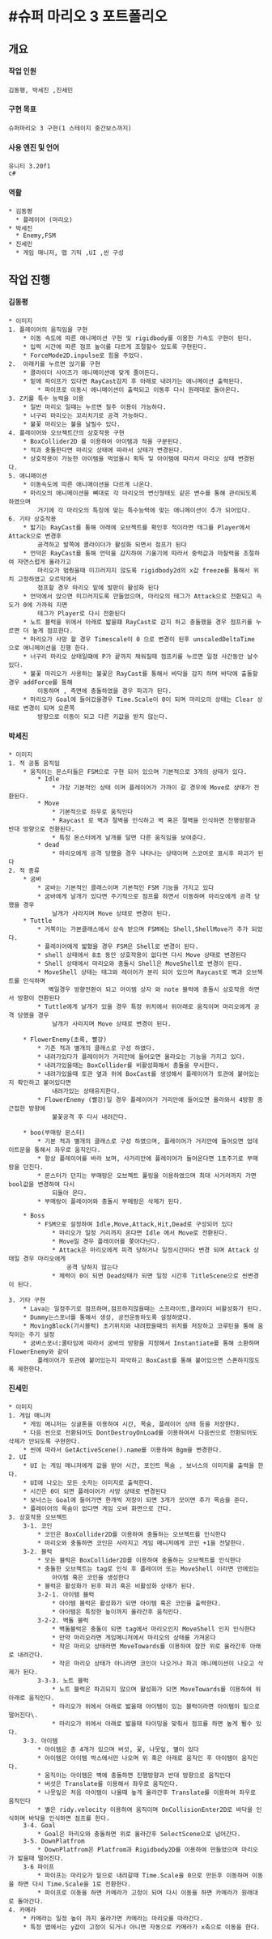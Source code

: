 #슈퍼 마리오 3 포트폴리오
=================================
## 개요

#### 작업 인원
    김동평, 박세진 ,진세민

#### 구현 목표
    슈퍼마리오 3 구현(1 스테이지 중간보스까지)

#### 사용 엔진 및 언어
    유니티 3.20f1
    c# 

#### 역활
    * 김동평
      * 플레이어 (마리오)
    * 박세진
      * Enemy,FSM
    * 진세민
      * 게임 매니저, 맵 기믹 ,UI ,씬 구성


## 작업 진행

 #### 김동평
    
    * 이미지
    1. 플레이어의 움직임을 구현
        * 이동 속도에 따른 애니메이션 구현 및 rigidbody를 이용한 가속도 구현이 된다.
        * 입력 시간에 따른 점프 높이를 다르게 조절할수 있도록 구현된다.
        * ForceMode2D.inpulse로 힘을 주었다.
    2.  아래키를 누르면 앉기를 구현
        * 콜라이더 사이즈가 애니메이션에 맞게 줄어든다.
        * 밑에 파이프가 있다면 RayCast감지 후 아래로 내려가는 애니메이션 출력된다.
            * 파이프로 이동시 애니매이션이 출력되고 이동후 다시 원래대로 돌아온다.
    3. Z키를 특수 능력을 이용
        * 일반 마리오 일때는 누르면 질주 이용이 가능하다.
        * 너구리 마리오는 꼬리치기로 공격 가능하다.
        * 불꽃 마리오는 불을 날릴수 있다.
    4. 플레이어와 오브젝트간의 상호작용 구현
        * BoxCollider2D 를 이용하여 아이템과 적을 구분된다.
        * 적과 충돌한다면 마리오 상태에 따라서 상태가 변경된다.
        * 상호작용이 가능한 아이템을 먹었을시 획득 및 아이템에 따라서 마리오 상태 변경된다.
    5. 애니매이션 
        * 이동속도에 따른 애니매이션을 다르게 나온다.
        * 마리오의 애니메이션을 뼈대로 각 마리오의 변신형태도 같은 변수를 통해 관리되도록 하였으며
            거기에 각 마리오의 특징에 맞는 특수능력에 맞는 애니메이션이 추가 되어있다.
    6. 기타 상호작용
        * 밟기는 RayCast를 통해 아래에 오브젝트를 확인후 적이라면 테그를 Player에서 Attack으로 변경후 
            공격하고 발쪽에 콜라이더가 활성화 되면서 점프가 된다
        * 언덕은 RayCast를 통해 언덕을 감지하여 기울기에 따라서 중력값과 마찰력을 조절하여 자연스럽게 올라가고
            마리오가 멈췄을때 미끄러지지 않도록 rigidbody2d의 x값 freeze를 통해서 위치 고정하였고 오르막에서 
            점프할 경우 마리오 밑에 발판이 활성화 된다
        * 언덕에서 앉으면 미끄러지도록 만들었으며, 마리오의 테그가 Attack으로 전환되고 속도가 0에 가까워 지면  
            테그가 Player로 다시 전환된다
        * 노트 블럭을 위에서 아래로 밟을떄 RayCast로 감지 하고 충돌했을 경우 점프키를 누르면 더 높게 점프한다.
        * 마리오가 사망 할 경우 Timescale이 0 으로 변경이 된후 unscaledDeltaTime 으로 애니메이션을 진행 한다.
        * 너구리 마리오 상태일떄에 P가 끝까지 채워질때 점프키를 누르면 일정 사간동안 날수 있다.
        * 불꽃 마리오가 사용하는 불꽃은 RayCast를 통해서 바닥을 감지 하며 바닥에 출돌할 경우 addForce를 통해 
            이동하며 , 측면에 충돌하였을 경우 파괴가 된다.
        * 마리오가 Goal에 들어갔을경우 Time.Scale이 0이 되며 마리오의 상태는 Clear 상태로 변경이 되며 오른쪽 
            방향으로 이동이 되고 다른 키값을 받지 않는다.

#### 박세진
    * 이미지
    1. 적 공통 움직임
        * 움직이는 몬스터들은 FSM으로 구현 되어 있으며 기본적으로 3개의 상태가 있다.
            * Idle
                * 가장 기본적인 상태 이며 플레이어가 가까이 갈 경우에 Move로 상태가 전환된다.
            * Move
                * 기본적으로 좌우로 움직인다
                * Raycast 로 벽과 절벽을 인식하고 벽 혹은 절벽을 인식하면 잔행방향과 반대 방향으로 전환된다.
                * 특정 몬스터에게 날개를 달면 다른 움직임을 보여준다.
            * dead
                * 마리오에게 공격 당했을 경우 나타나는 상태이며 스코어로 표시후 파괴가 된다
    2. 적 종류
        * 굼바
            * 굼바는 기본적인 클래스이며 기본적인 FSM 기능을 가지고 있다
            * 굼바에게 날개가 있다면 주기적으로 점프를 하면서 이동하며 마리오에게 공격 당했을 경우
                날개가 사라지며 Move 상태로 변경이 된다.
        * Tuttle 
            * 거북이는 가본클래스에서 상속 받으며 FSM에는 Shell,ShellMove가 추가 되었다.
            * 플레이어에게 밟혔을 경우 FSM은 Shell로 변경이 된다.
            * shell 상태에서 8초 동안 상호작용이 없다면 다시 Move 상태로 변경된다
            * Shell 상태에서 마리오와 충돌시 Shell은 MoveShell로 변경이 된다.
            * MoveShell 상태는 태그와 레이어가 분리 되어 있으며 Raycast로 벽과 오브젝트를 인식하며
               벽일경우 방향전환이 되고 아이템 상자 와 note 블럭에 충돌시 상호작용 하면서 방향이 전환된다
            * Tuttle에게 날개가 있을 경우 특정 위치에서 위아래로 움직이며 마리오에게 공격 당했을 경우
                날개가 사라지며 Move 상태로 변경이 된다.

        * FlowerEnemy(초록, 빨강)
            * 기존 적과 별개의 클래스로 구성 하였다.
            * 내려가있다가 플레이어가 거리안에 들어오면 올라오는 기능을 가지고 있다.
            * 내려가있을때는 BoxCollider를 비활성화해서 충돌을 무시한다.
            * 내려가있을때 토관 옆과 위에 BoxCast를 생성해서 플레이어가 토관에 붙어있는지 확인하고 붙어있다면 
                내려가있는 상태유지한다.
            * FlowerEnemy (빨강)일 경우 플레이어가 거리안에 들어오면 올라와서 4방향 중 근접한 방향에 
                불꽃공격 후 다시 내려간다.

        * boo(부매랑 몬스터)
            * 기본 적과 별개의 클래스로 구성 하였으며, 플레이어가 거리안에 들어오면 업데이트문을 통해서 좌우로 움직인다.
            * 항상 플레이어를 바라 보며, 사거리안에 플레이어가 들어온다면 1초주기로 부매랑을 던진다.
            * 몬스터가 던지는 부매랑은 오브젝트 풀링을 이용하였으며 최대 사거러까지 가면 bool값을 변경하여 다시
                되돌아 온다.
            * 부매랑이 플레이어와 충돌시 부메랑은 삭제가 된다.

        * Boss
            * FSM으로 설정하여 Idle,Move,Attack,Hit,Dead로 구성되어 있다
                * 마리오가 일정 거리까지 온다면 Idle 에서 Move로 전환된다.
                * Move일 경우 플레이어를 쫒아다닌다.
                * Attack은 마리오에게 피격 당하거나 일정시간마다 변경 되며 Attack 상태일 경우 마리오에게
                    공격 당하지 않는다
                * 체력이 0이 되면 Dead상태가 되면 일정 시간후 TitleScene으로 씬변경이 된다.
        
    3. 기타 구현
        * Lava는 일정주기로 점프하며,점프하지않을때는 스프라이트,콜라이더 비활성화가 된다.
        * Dummy는스포너를 통해서 생성, 공전운동하도록 설정하였다.
        * MovingBlock(가시블럭) 초기위치와 내려왔을때의 위치를 저장하고 코루틴을 통해 움직이는 주기 설정
        * 굼바스포너:쿨타임에 따라서 굼바의 방향을 지정해서 Instantiate를 통해 소환하며 FlowerEnemy와 같이 
            플레이어가 토관에 붙어있는지 파악하고 BoxCast를 통해 붙어있으면 스폰하지않도록 제한한다.


#### 진세민
    * 이미지
    1. 게임 매니저
        * 게임 메니저는 싱글톤을 이용하여 시간, 목숨, 플레이어 상태 등을 저장한다.
        * 다음 씬으로 전환되어도 DontDestroyOnLoad를 이용하여서 다음씬으로 전환되어도 삭제가 안되도록 구현한다.
        * 씬에 따라서 GetActiveScene().name를 이용하여 Bgm을 변경한다.
    2. UI
        * UI 는 게임 매니저에게 값을 받아 시간, 포인트 목숨 , 보너스의 이미지를 출력을 한다.
        * UI에 나오는 모든 숫자는 이미지로 출력한다.
        * 시간은 0이 되면 플레이어가 사망 상태로 변경된다
        * 보너스는 Goal에 들어가면 한개씩 저장이 되면 3개가 모이면 추가 목슴을 준다.
        * 플레이어의 목숨이 없다면 게임 오버 화면으로 간다.
    3. 상호작용 오브젝트
        3-1. 코인
            * 코인은 BoxCollider2D를 이용하여 충돌하는 오브젝트를 인식한다
            * 마리오와 충돌하면 코인은 사라지고 게임 메니저에게 코인 +1을 전달한다.
        3-2. 블럭
            * 모든 블럭은 BoxCollider2D를 이용하여 충돌하는 오브젝트를 인식한다
            * 충돌한 오브젝트는 tag로 인식 후 플레이어 또는 MoveShell 이라면 안에있는 
                아이템 혹은 코인을 생성한다
            * 블럭은 활성화가 된후 파괴 혹은 비활성화 상태가 된다.
            3-2-1. 아이템 블럭
                * 아이템 블럭은 활성화가 되면 아이템 혹은 코인을 출력한다.
                * 아이템은 특정한 높이까지 올라간후 움직인다.
            3-2-2. 벽돌 블럭
                * 벽돌블럭은 충돌이 되면 tag에서 마리오인지 MoveShell 인지 인식한다
                * 만약 마리오라면 게임메니저에서 마리오의 상태를 가져온다
                * 작은 마리오 상태라면 MoveTowards를 이용하여 잠깐 위로 올라간후 아래로 내려간다.
                * 작은 마리오 상태가 아니라면 코인이 나오거나 파괴 애니메이션이 나오고 삭제가 된다.
            3-3-3. 노트 블럭
                * 노트 블럭은 파괴되지 않으며 활성화가 되면 MoveTowards를 이용하여 위 아래로 움직인다.
                * 마리오가 위에서 아래로 밟을때 아이템이 있는 블럭이라면 아이템이 밑으로 떨어진다\.
                * 마리오가 위에서 아래로 밟을때 타이밍을 맞춰서 점프를 하면 높게 뛸수 있다.
        3-3. 아이템
            * 아이템은 총 4개가 있으며 버섯, 꽃, 나뭇잎, 별이 있다
            * 아이템은 아이템 박스에서만 나오며 위 혹은 아래로 움직인 후 아이템이 움직인다.
            * 움직이는 아이템은 벽에 충돌하면 진행방향과 반대 방향으로 움직인다
            * 버섯은 Translate를 이용해서 좌우로 움직인다.
            * 나뭇잎은 처음 아이템이 나올때 높게 올라간후 Translate를 이용하여 좌우로 움직인다
            * 별은 ridy.velocity 이용하여 움직이며 OnCollisionEnter2D로 바닥을 인식하며 바닥을 인식하면 점프를 한다.
        3-4. Goal
            * Goal은 마리오와 충돌하면 위로 올라간후 SelectScene으로 넘어간다.
        3-5. DownPlatfrom
            * DownPlatfrom은 Platfrom과 Rigidbody2D를 이용하여 만들었으며 마리오가 밟을때 떨어진다.
        3-6 파이프
            * 파이프는 마리오가 밑으로 내려갈때 Time.Scale을 0으로 만든후 이동하며 이동을 하면 다시 Time.Scale을 1로 전환한다.
            * 파이프로 이동을 하면 카메라가 고정이 되며 다시 이동을 하면 카메라가 원래대로 돌아간다.
    4. 카메라
        * 카메라는 일정 높이 까지 올라가면 카메라는 마리오를 따라간다.
        * 특정 맵에서는 y값이 고정이 되거나 아니면 자동으로 카메라가 x축으로 이동을 한다.
        
        


        
